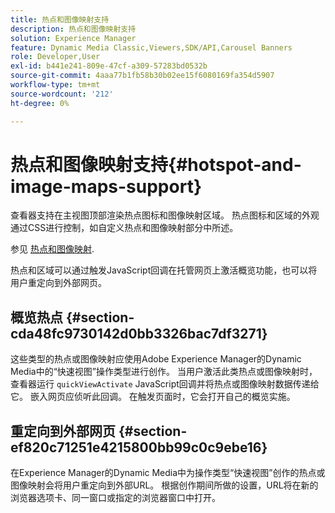 ```yaml
---
title: 热点和图像映射支持
description: 热点和图像映射支持
solution: Experience Manager
feature: Dynamic Media Classic,Viewers,SDK/API,Carousel Banners
role: Developer,User
exl-id: b441e241-809e-47cf-a309-57283bd0532b
source-git-commit: 4aaa77b1fb58b30b02ee15f6080169fa354d5907
workflow-type: tm+mt
source-wordcount: '212'
ht-degree: 0%

---
```


# 热点和图像映射支持{#hotspot-and-image-maps-support}

查看器支持在主视图顶部渲染热点图标和图像映射区域。 热点图标和区域的外观通过CSS进行控制，如自定义热点和图像映射部分中所述。

参见 [热点和图像映射](../../c-html5-aem-asset-viewers/c-html5-aem-carousel/c-html5-aem-carousel-customizingviewer/r-html5-aem-carousel-customize-hotspots-imagemaps.md#reference-2ac3cc414ef2467390bf53145f1d8d74).

热点和区域可以通过触发JavaScript回调在托管网页上激活概览功能，也可以将用户重定向到外部网页。

## 概览热点 {#section-cda48fc9730142d0bb3326bac7df3271}

这些类型的热点或图像映射应使用Adobe Experience Manager的Dynamic Media中的“快速视图”操作类型进行创作。 当用户激活此类热点或图像映射时，查看器运行 `quickViewActivate` JavaScript回调并将热点或图像映射数据传递给它。 嵌入网页应侦听此回调。 在触发页面时，它会打开自己的概览实施。

## 重定向到外部网页 {#section-ef820c71251e4215800bb99c0c9ebe16}

在Experience Manager的Dynamic Media中为操作类型“快速视图”创作的热点或图像映射会将用户重定向到外部URL。 根据创作期间所做的设置，URL将在新的浏览器选项卡、同一窗口或指定的浏览器窗口中打开。
